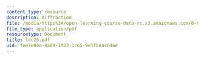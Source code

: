 ```yaml
---
content_type: resource
description: Diffraction
file: /media/https%3A/open-learning-course-data-rc.s3.amazonaws.com/8-03-physics-iii-spring-2003/fee7e9ea4a091f231c659e1fbeac64ae_lec20.pdf
file_type: application/pdf
resourcetype: Document
title: lec20.pdf
uid: fee7e9ea-4a09-1f23-1c65-9e1fbeac64ae
---
```

